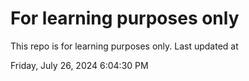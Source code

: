 # For learning purposes only
This repo is for learning purposes only.
Last updated at

Friday, July 26, 2024 6:04:30 PM

